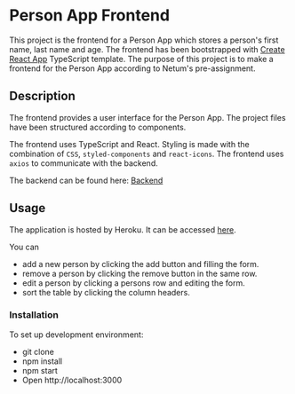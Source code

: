 # Person App Frontend
This project is the frontend for a Person App which stores a person's first name, last name and age. The frontend has been bootstrapped with [Create React App](https://github.com/facebook/create-react-app) TypeScript template. The purpose of this project is to make a frontend for the Person App according to Netum's pre-assignment.

## Description
The frontend provides a user interface for the Person App. The project files have been structured according to components.

The frontend uses TypeScript and React. Styling is made with the combination of `CSS`, `styled-components` and `react-icons`. The frontend uses `axios` to communicate with the backend.

The backend can be found here: [Backend]()

## Usage
The application is hosted by Heroku. It can be accessed [here]( 
https://person-app-netum.herokuapp.com).

You can
  - add a new person by clicking the add button and filling the form.
  - remove a person by clicking the remove button in the same row. 
  - edit a person by clicking a persons row and editing the form.
  - sort the table by clicking the column headers. 

### Installation
To set up development environment:

  - git clone
  - npm install
  - npm start
  - Open http://localhost:3000
